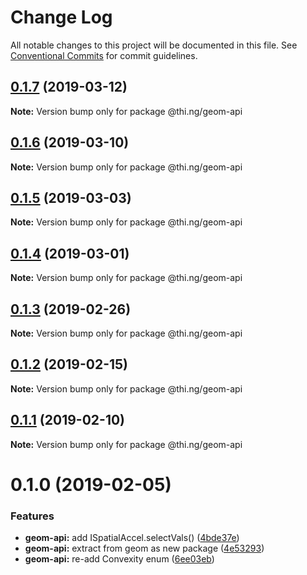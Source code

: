 # Change Log

All notable changes to this project will be documented in this file.
See [Conventional Commits](https://conventionalcommits.org) for commit guidelines.

## [0.1.7](https://github.com/thi-ng/umbrella/compare/@thi.ng/geom-api@0.1.6...@thi.ng/geom-api@0.1.7) (2019-03-12)

**Note:** Version bump only for package @thi.ng/geom-api





## [0.1.6](https://github.com/thi-ng/umbrella/compare/@thi.ng/geom-api@0.1.5...@thi.ng/geom-api@0.1.6) (2019-03-10)

**Note:** Version bump only for package @thi.ng/geom-api





## [0.1.5](https://github.com/thi-ng/umbrella/compare/@thi.ng/geom-api@0.1.4...@thi.ng/geom-api@0.1.5) (2019-03-03)

**Note:** Version bump only for package @thi.ng/geom-api





## [0.1.4](https://github.com/thi-ng/umbrella/compare/@thi.ng/geom-api@0.1.3...@thi.ng/geom-api@0.1.4) (2019-03-01)

**Note:** Version bump only for package @thi.ng/geom-api





## [0.1.3](https://github.com/thi-ng/umbrella/compare/@thi.ng/geom-api@0.1.2...@thi.ng/geom-api@0.1.3) (2019-02-26)

**Note:** Version bump only for package @thi.ng/geom-api





## [0.1.2](https://github.com/thi-ng/umbrella/compare/@thi.ng/geom-api@0.1.1...@thi.ng/geom-api@0.1.2) (2019-02-15)

**Note:** Version bump only for package @thi.ng/geom-api





## [0.1.1](https://github.com/thi-ng/umbrella/compare/@thi.ng/geom-api@0.1.0...@thi.ng/geom-api@0.1.1) (2019-02-10)

**Note:** Version bump only for package @thi.ng/geom-api





# 0.1.0 (2019-02-05)


### Features

* **geom-api:** add ISpatialAccel.selectVals() ([4bde37e](https://github.com/thi-ng/umbrella/commit/4bde37e))
* **geom-api:** extract from geom as new package ([4e53293](https://github.com/thi-ng/umbrella/commit/4e53293))
* **geom-api:** re-add Convexity enum ([6ee03eb](https://github.com/thi-ng/umbrella/commit/6ee03eb))
